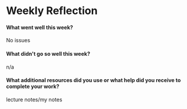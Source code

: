 # Weekly Reflection

#### What went well this week? 

No issues
#### What didn't go so well this week? 

n/a  

#### What additional resources did you use or what help did you receive to complete your work? 

lecture notes/my notes